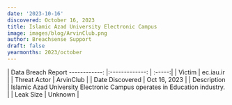 ```yaml
---
date: '2023-10-16'
discovered: October 16, 2023
title: Islamic Azad University Electronic Campus
image: images/blog/ArvinClub.png
author: Breachsense Support
draft: false
yearmonths: 2023/october
---
```



| Data Breach Report
------------:     |:-------------:    | :-----:|
| Victim      | ec.iau.ir      | 
| Threat Actor      | ArvinClub      | 
| Date Discovered      | Oct 16, 2023      | 
| Description      | Islamic Azad University Electronic Campus operates in Education industry.      | 
| Leak Size      | Unknown      | 

